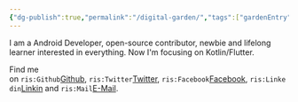 ```yaml
---
{"dg-publish":true,"permalink":"/digital-garden/","tags":["gardenEntry"]}
---
```


I am a Android Developer, open-source contributor, newbie and lifelong learner interested in everything. Now I'm focusing on Kotlin/Flutter.

Find me on `ris:Github`[Github](https://github.com/codeideal), `ris:Twitter`[Twitter](https://twitter.com/kangyan75873007), `ris:Facebook`[Facebook](https://www.facebook.com/kang.yang.7146), `ris:Linkedin`[Linkin](https://www.linkedin.cn/in/kang-yang-451010168) and `ris:Mail`[E-Mail](kanniu@163.com).

